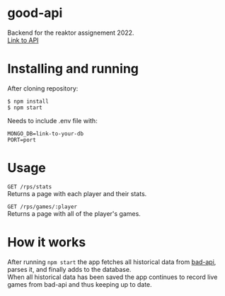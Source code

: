 # good-api

Backend for the reaktor assignement 2022.  
[Link to API](https://good-api-eu.herokuapp.com/)

# Installing and running

After cloning repository:
```
$ npm install
$ npm start
```
Needs to include .env file with:
```
MONGO_DB=link-to-your-db
PORT=port
```
# Usage
`GET /rps/stats`  
Returns a page with each player and their stats.

`GET /rps/games/:player`   
Returns a page with all of the player's games.

# How it works
After running `npm start` the app fetches all historical data from [bad-api](https://bad-api-assignment.reaktor.com/),  parses it, and finally adds to the database.  
When all historical data has been saved the app continues to record live games from bad-api and thus keeping up to date.

